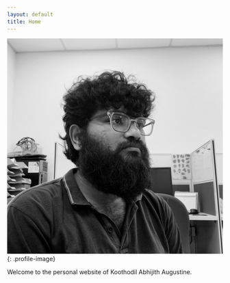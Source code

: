 ```yaml
---
layout: default
title: Home
---
```


![Profile Image](/assets/img/2024.jpg){: .profile-image}

Welcome to the personal website of Koothodil Abhijith Augustine.

